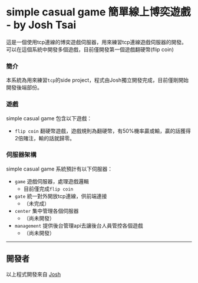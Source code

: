 # simple casual game 簡單線上博奕遊戲 - by Josh Tsai

這是一個使用tcp連線的博奕遊戲伺服器，用來練習tcp連線遊戲伺服器的開發。
可以在這個系統中開發多個遊戲，目前僅開發第一個遊戲翻硬幣(flip coin)

### 簡介
本系統為用來練習`tcp`的side project，程式由Josh獨立開發完成，目前僅剛開始開發後端部份。

### 遊戲

simple casual game 包含以下遊戲：

* `flip coin` 翻硬幣遊戲，遊戲規則為翻硬幣，有50%機率贏或輸，贏的話獲得2倍賭注，輸的話就歸零。

### 伺服器架構

simple casual game 系統預計有以下伺服器：

* `game` 遊戲伺服器，處理遊戲邏輯
	- 目前僅完成`flip coin`
* `gate` 統一對外開放tcp連線，供前端連接
	- （未完成）
* `center` 集中管理各個伺服器
	- （尚未開發）
* `management` 提供後台管理api去讓後台人員管控各個遊戲
	- （尚未開發）

---

## 開發者
以上程式開發來自 [Josh](https://github.com/lisyaoran51)

